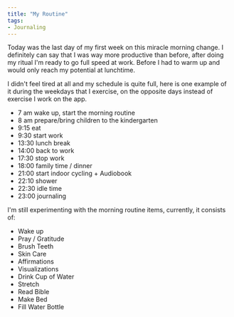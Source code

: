 ```yaml
---
title: "My Routine"
tags:
- Journaling
---
```


Today was the last day of my first week on this miracle morning change. I definitely can say that I was way more productive than before, after doing my ritual I'm ready to go full speed at work. Before I had to warm up and would only reach my potential at lunchtime.

I didn't feel tired at all and my schedule is quite full, here is one example of it during the weekdays that I exercise, on the opposite days instead of exercise I work on the app.

- 7 am wake up, start the morning routine
- 8 am prepare/bring children to the kindergarten
- 9:15 eat
- 9:30 start work
- 13:30 lunch break
- 14:00 back to work
- 17:30 stop work
- 18:00 family time / dinner
- 21:00 start indoor cycling + Audiobook
- 22:10 shower
- 22:30 idle time
- 23:00 journaling

I'm still experimenting with the morning routine items, currently, it consists of:

- Wake up
- Pray / Gratitude
- Brush Teeth
- Skin Care
- Affirmations
- Visualizations
- Drink Cup of Water
- Stretch
- Read Bible
- Make Bed
- Fill Water Bottle
